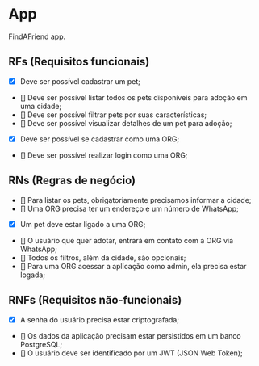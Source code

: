 # App

FindAFriend app.

## RFs (Requisitos funcionais)

- [x] Deve ser possível cadastrar um pet;
- [] Deve ser possível listar todos os pets disponíveis para adoção em uma cidade;
- [] Deve ser possível filtrar pets por suas características;
- [] Deve ser possível visualizar detalhes de um pet para adoção;
- [x] Deve ser possível se cadastrar como uma ORG;
- [] Deve ser possível realizar login como uma ORG;

## RNs (Regras de negócio)

- [] Para listar os pets, obrigatoriamente precisamos informar a cidade;
- [] Uma ORG precisa ter um endereço e um número de WhatsApp;
- [x] Um pet deve estar ligado a uma ORG;
- [] O usuário que quer adotar, entrará em contato com a ORG via WhatsApp;
- [] Todos os filtros, além da cidade, são opcionais;
- [] Para uma ORG acessar a aplicação como admin, ela precisa estar logada;

## RNFs (Requisitos não-funcionais)

- [x] A senha do usuário precisa estar criptografada;
- [] Os dados da aplicação precisam estar persistidos em um banco PostgreSQL;
- [] O usuário deve ser identificado por um JWT (JSON Web Token);
